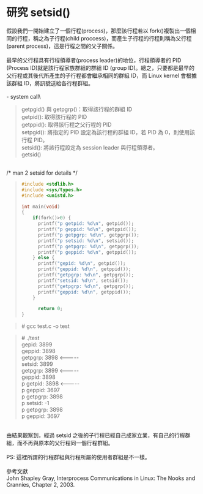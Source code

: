 # 研究 setsid()

假設我們一開始建立了一個行程(process)，那麼該行程若以 fork()複製出一個相同的行程，稱之為子行程(child proccess)，而產生子行程的行程則稱為父行程(parent process)，這是行程之間的父子關係。\
\
最早的父行程具有行程領導者(process leader)的地位，行程領導者的 PID (Process ID)就是該行程家族群組的群組 ID (group ID)。總之，只要都是最早的父行程或其後代所產生的子行程都會繼承相同的群組 ID，而 Linux kernel 會根據該群組 ID，將訊號送給各行程群組。\
&#x20;\
\- system call\


> getpgid() 與 getpgrp()：取得該行程的群組 ID\
> getpid(): 取得該行程的 PID\
> getppid(): 取得該行程之父行程的 PID\
> setpgid(): 將指定的 PID 設定為該行程的群組 ID，若 PID 為 0，則使用該行程 PID。\
> setsid(): 將該行程設定為 session leader 與行程領導者。\
> getsid()

\
/\* man 2 setsid for details \*/

> ```c
> #include <stdlib.h>
> #include <sys/types.h>
> #include <unistd.h>
>
> int main(void)
> {
>     if(fork()>0) {
>       printf("p getpid: %d\n", getpid());
>       printf("p geppid: %d\n", getppid());
>       printf("p getpgrp: %d\n", getpgrp());
>       printf("p setsid: %d\n", setsid());
>       printf("p getpgrp: %d\n", getpgrp());
>       printf("p geppid: %d\n", getppid());
>     } else {
>       printf("gepid: %d\n", getpid());
>       printf("geppid: %d\n", getppid());
>       printf("getpgrp: %d\n", getpgrp());
>       printf("setsid: %d\n", setsid());
>       printf("getpgrp: %d\n", getpgrp());
>       printf("geppid: %d\n", getppid());
>     }
>
>       return 0;
> }  
> ```

> \# gcc test.c -o test

> \# ./test\
> gepid: 3899\
> geppid: 3898\
> getpgrp: 3898 <-----\
> setsid: 3899\
> getpgrp: 3899 <-----\
> geppid: 3898\
> p getpid: 3898 <-----\
> p geppid: 3697\
> p getpgrp: 3898\
> p setsid: -1\
> p getpgrp: 3898\
> p geppid: 3697

\
由結果觀察到，經過 setsid 之後的子行程已經自己成家立業，有自己的行程群組，而不再與原本的父行程同一個行程群組。\
\
PS: 這裡所謂的行程群組與行程所屬的使用者群組是不一樣。\
\
參考文獻\
John Shapley Gray, Interprocess Communications in Linux: The Nooks and Crannies, Chapter 2, 2003.
